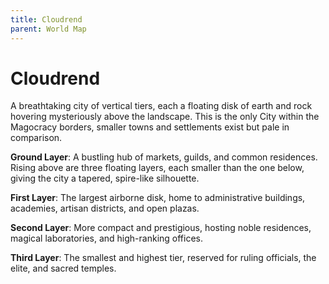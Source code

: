 ```yaml
---
title: Cloudrend
parent: World Map
---
```


# Cloudrend

A breathtaking city of vertical tiers, each a floating disk of earth and rock hovering mysteriously above the landscape. This is the only City within the Magocracy borders, smaller towns and settlements exist but pale in comparison.

**Ground Layer**: A bustling hub of markets, guilds, and common residences. Rising above are three floating layers, each smaller than the one below, giving the city a tapered, spire-like silhouette.

**First Layer**: The largest airborne disk, home to administrative buildings, academies, artisan districts, and open plazas.

**Second Layer**: More compact and prestigious, hosting noble residences, magical laboratories, and high-ranking offices.

**Third Layer**: The smallest and highest tier, reserved for ruling officials, the elite, and sacred temples.
